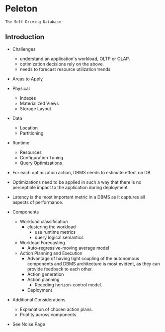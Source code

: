 # Peleton

`The Self Driving Database`

## Introduction

- Challenges
  - understand an application's workload, OLTP or OLAP.
  - optimization decisions rely on the above.
  - needs to forecast resource utilization trends

 - Areas to Apply
  - Physical
    - Indexes
    - Materialized Views
    - Storage Layout
  - Data
    - Location
    - Partitioning
  - Runtime
    - Resources
    - Configuration Tuning
    - Query Optimizations

- For each optimization action, DBMS needs to estimate effect on DB.
- Optimizations need to be applied in such a way that there is no perceptible impact to the application during deployment.
- Latency is the most important metric in a DBMS as it captures all aspects of performance.

- Components
  - Workload classification
    - clustering the workload
      - use runtime metrics
      - query logical semantics
  - Workload Forecasting
    - Auto-regressive-moving average model
  - Action Planning and Execution
    - Advantage of having tight coupling of the autonomous components and DBMS architecture is most evident, as they can provide feedback to each other.
    - Action generation
    - Action planning
      - Receding horizon-control model.
    - Deployment

- Additional Considerations
  - Explanation of chosen action plans.
  - Priotity across components

- See Noise Page    
  
